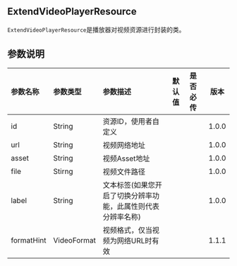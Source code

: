 ## ExtendVideoPlayerResource

`ExtendVideoPlayerResource`是播放器对视频资源进行封装的类。

## 参数说明

| 参数名称 | 参数类型 | 参数描述                                            | 默认值 | 是否必传 | 版本 |
|:-------|:--------|:--------------------------------------------------|:------|:-------|--------|
| id     | String  | 资源ID，使用者自定义                                 |       |         | 1.0.0 |
| url    | String  | 视频网络地址                                        |       |         | 1.0.0 |
| asset  | String  | 视频Asset地址                                       |      |         | 1.0.0 |
| file   | Stirng  | 视频文件路径                                        |       |         | 1.0.0 |
| label  | String  | 文本标签(如果您开启了切换分辨率功能，此属性则代表分辨率名称) |       |        | 1.0.0 |
| formatHint | VideoFormat | 视频格式，仅当视频为网络URL时有效 | | | 1.1.1 |

